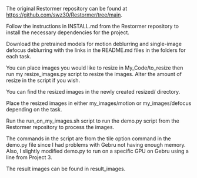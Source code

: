 The original Restormer repository can be found at https://github.com/swz30/Restormer/tree/main.

Follow the instructions in INSTALL.md from the Restormer repository to install the necessary dependencies for the project.

Download the pretrained models for motion deblurring and single-image defocus deblurring with the links in the README.md files in the folders for each task.

You can place images you would like to resize in My_Code/to_resize then run my resize_images.py script to resize the images. Alter the amount of resize in the script if you wish.

You can find the resized images in the newly created resized/ directory.

Place the resized images in either my_images/motion or my_images/defocus depending on the task.

Run the run_on_my_images.sh script to run the demo.py script from the Restormer repository to process the images.

The commands in the script are from the tile option command in the demo.py file since I had problems with Gebru not having enough memory.
Also, I slightly modified demo.py to run on a specific GPU on Gebru using a line from Project 3.

The result images can be found in result_images.
